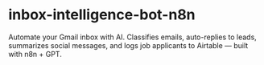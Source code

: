 # inbox-intelligence-bot-n8n
Automate your Gmail inbox with AI. Classifies emails, auto-replies to leads, summarizes social messages, and logs job applicants to Airtable — built with n8n + GPT.
